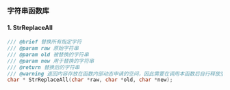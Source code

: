 ### 字符串函数库

#### 1. StrReplaceAll

```c
/// @brief 替换所有指定字符
/// @param raw 原始字符串
/// @param old 被替换的字符串
/// @param new 用于替换的字符串
/// @return 替换后的字符串
/// @warning 返回内容存放在函数内部动态申请的空间，因此需要在调用本函数后自行释放空间。
char * StrReplaceAll(char *raw, char *old, char *new);
```
